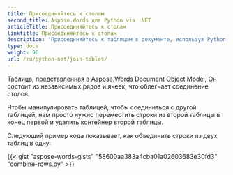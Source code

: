 ```yaml
---
title: Присоединяйтесь к столам
second_title: Aspose.Words для Python via .NET
articleTitle: Присоединяйтесь к столам
linktitle: Присоединяйтесь к столам
description: "Присоединяйтесь к таблицам в документе, используя Python. Как объединить две таблицы в одну Python."
type: docs
weight: 90
url: /ru/python-net/join-tables/
---
```


Таблица, представленная в Aspose.Words Document Object Model, Он состоит из независимых рядов и ячеек, что облегчает соединение столов.

Чтобы манипулировать таблицей, чтобы соединиться с другой таблицей, нам просто нужно переместить строки из второй таблицы в конец первой и удалить контейнер второй таблицы.

Следующий пример кода показывает, как объединить строки из двух таблиц в одну:

{{< gist "aspose-words-gists" "58600aa383a4cba01a02603683e30fd3" "combine-rows.py" >}}
